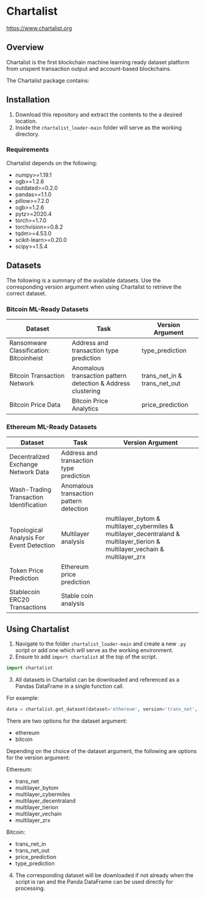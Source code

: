 # Chartalist
https://www.chartalist.org

## Overview
Chartalist is the first blockchain machine learning ready dataset platform from unspent transaction output and account-based blockchains.

The Chartalist package contains:

## Installation
1. Download this repository and extract the contents to the a desired location.
2. Inside the `chartalist_loader-main` folder will serve as the working directory.

### Requirements
Chartalist depends on the following:

-	numpy>=1.19.1
-	ogb>=1.2.6
-	outdated>=0.2.0
-	pandas>=1.1.0
-	pillow>=7.2.0
-	ogb>=1.2.6
-	pytz>=2020.4
-	torch>=1.7.0
-	torchvision>=0.8.2
-	tqdm>=4.53.0
-	scikit-learn>=0.20.0
-	scipy>=1.5.4


## Datasets

The following is a summary of the available datasets.  Use the corresponding version argument when using Chartalist to retrieve the correct dataset.

### Bitcoin ML-Ready Datasets
| Dataset                                      | Task                                                         | Version Argument                                |
| -------------------------------------------- | ------------------------------------------------------------ | ------------------------------------------------|
| Ransomware Classification: Bitcoinheist      | Address and transaction type prediction                      | type_prediction                                 |       
| Bitcoin Transaction Network                  | Anomalous transaction pattern detection & Address clustering | trans_net_in & trans_net_out                    |
| Bitcoin Price Data                           | Bitcoin Price Analytics                                      | price_prediction                                |

### Ethereum ML-Ready Datasets
| Dataset                                      | Task                                                         | Version Argument                                |
| -------------------------------------------- | ------------------------------------------------------------ | ------------------------------------------------|
| Decentralized Exchange Network Data          | Address and transaction type prediction                      |                          |       
| Wash-Trading Transaction Identification      | Anomalous transaction pattern detection                      |                                                 |
| Topological Analysis For Event Detection     | Multilayer analysis                                          | multilayer_bytom & multilayer_cybermiles & multilayer_decentraland & multilayer_tierion & multilayer_vechain & multilayer_zrx                                                |
| Token Price Prediction                       | Ethereum price prediction                                    |                                                 |
| Stablecoin ERC20 Transactions                | Stable coin analysis                                         |                                                 |

## Using Chartalist
1. Navigate to the folder `chartalist_loader-main` and create a new `.py` script or add one which will serve as the working environment.
2. Ensure to add `import chartalist` at the top of the script.
```py 
import chartalist 
```
3. All datasets in Chartalist can be downloaded and referenced as a Pandas DataFrame in a single function call.

For example:


```py
data = chartalist.get_dataset(dataset='ethereum', version='trans_net', download=True, data_frame=True)
```
There are two options for the dataset argument:
- ethereum
- bitcoin  

Depending on the choice of the dataset argument, the following are options for the version argument:

Ethereum:
- trans_net
- multilayer_bytom
- multilayer_cybermiles
- multilayer_decentraland
- multilayer_tierion
- multilayer_vechain
- multilayer_zrx  

Bitcoin:
- trans_net_in
- trans_net_out
- price_prediction
- type_prediction

4. The corresponding dataset will be downloaded if not already when the script is ran and the Panda DataFrame can be used directly for processing.

